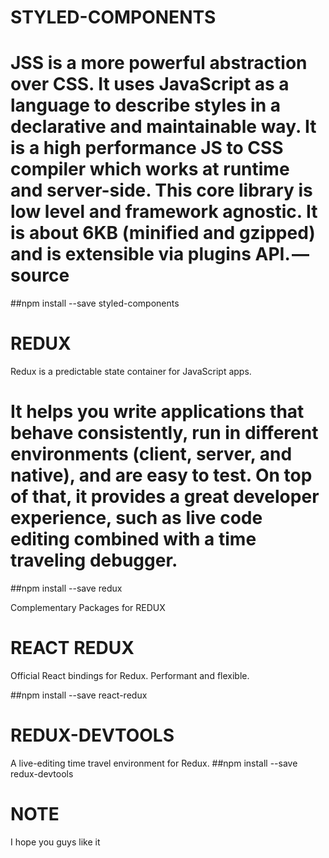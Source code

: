 STYLED-COMPONENTS
==================================================================
JSS is a more powerful abstraction over CSS. It uses JavaScript as a language to describe styles in a declarative and maintainable way. It is a high performance JS to CSS compiler which works at runtime and server-side. This core library is low level and framework agnostic. It is about 6KB (minified and gzipped) and is extensible via plugins API. — source
==================================================================
##npm install --save styled-components


REDUX
=================================================================
Redux is a predictable state container for JavaScript apps.

It helps you write applications that behave consistently, run in different environments (client, server, and native), and are easy to test. On top of that, it provides a great developer experience, such as live code editing combined with a time traveling debugger.
=================================================================
##npm install --save redux


Complementary Packages for REDUX

REACT REDUX
=================================================================
Official React bindings for Redux.
Performant and flexible.

##npm install --save react-redux

REDUX-DEVTOOLS
=================================================================
A live-editing time travel environment for Redux.
##npm install --save redux-devtools


NOTE
=================================================================
I hope you guys like it

